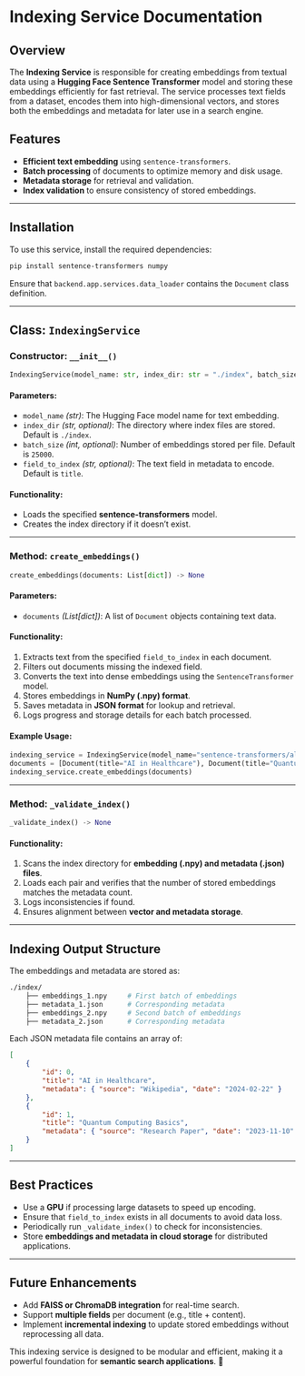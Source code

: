 # Indexing Service Documentation

## Overview
The **Indexing Service** is responsible for creating embeddings from textual data using a **Hugging Face Sentence Transformer** model and storing these embeddings efficiently for fast retrieval. The service processes text fields from a dataset, encodes them into high-dimensional vectors, and stores both the embeddings and metadata for later use in a search engine.

## Features
- **Efficient text embedding** using `sentence-transformers`.
- **Batch processing** of documents to optimize memory and disk usage.
- **Metadata storage** for retrieval and validation.
- **Index validation** to ensure consistency of stored embeddings.

---

## Installation
To use this service, install the required dependencies:

```bash
pip install sentence-transformers numpy
```

Ensure that `backend.app.services.data_loader` contains the `Document` class definition.

---

## Class: `IndexingService`

### **Constructor: `__init__()`**
```python
IndexingService(model_name: str, index_dir: str = "./index", batch_size: int = 25000, field_to_index: str = "title")
```
#### **Parameters:**
- `model_name` *(str)*: The Hugging Face model name for text embedding.
- `index_dir` *(str, optional)*: The directory where index files are stored. Default is `./index`.
- `batch_size` *(int, optional)*: Number of embeddings stored per file. Default is `25000`.
- `field_to_index` *(str, optional)*: The text field in metadata to encode. Default is `title`.

#### **Functionality:**
- Loads the specified **sentence-transformers** model.
- Creates the index directory if it doesn’t exist.

---

### **Method: `create_embeddings()`**
```python
create_embeddings(documents: List[dict]) -> None
```
#### **Parameters:**
- `documents` *(List[dict])*: A list of `Document` objects containing text data.

#### **Functionality:**
1. Extracts text from the specified `field_to_index` in each document.
2. Filters out documents missing the indexed field.
3. Converts the text into dense embeddings using the `SentenceTransformer` model.
4. Stores embeddings in **NumPy (.npy) format**.
5. Saves metadata in **JSON format** for lookup and retrieval.
6. Logs progress and storage details for each batch processed.

#### **Example Usage:**
```python
indexing_service = IndexingService(model_name="sentence-transformers/all-MiniLM-L6-v2")
documents = [Document(title="AI in Healthcare"), Document(title="Quantum Computing Basics")]
indexing_service.create_embeddings(documents)
```

---

### **Method: `_validate_index()`**
```python
_validate_index() -> None
```
#### **Functionality:**
1. Scans the index directory for **embedding (.npy) and metadata (.json) files**.
2. Loads each pair and verifies that the number of stored embeddings matches the metadata count.
3. Logs inconsistencies if found.
4. Ensures alignment between **vector and metadata storage**.

---

## Indexing Output Structure
The embeddings and metadata are stored as:
```bash
./index/
    ├── embeddings_1.npy     # First batch of embeddings
    ├── metadata_1.json      # Corresponding metadata
    ├── embeddings_2.npy     # Second batch of embeddings
    ├── metadata_2.json      # Corresponding metadata
```

Each JSON metadata file contains an array of:
```json
[
    {
        "id": 0,
        "title": "AI in Healthcare",
        "metadata": { "source": "Wikipedia", "date": "2024-02-22" }
    },
    {
        "id": 1,
        "title": "Quantum Computing Basics",
        "metadata": { "source": "Research Paper", "date": "2023-11-10" }
    }
]
```

---

## **Best Practices**
- Use a **GPU** if processing large datasets to speed up encoding.
- Ensure that `field_to_index` exists in all documents to avoid data loss.
- Periodically run `_validate_index()` to check for inconsistencies.
- Store **embeddings and metadata in cloud storage** for distributed applications.

---

## **Future Enhancements**
- Add **FAISS or ChromaDB integration** for real-time search.
- Support **multiple fields** per document (e.g., title + content).
- Implement **incremental indexing** to update stored embeddings without reprocessing all data.

This indexing service is designed to be modular and efficient, making it a powerful foundation for **semantic search applications**. 🚀

